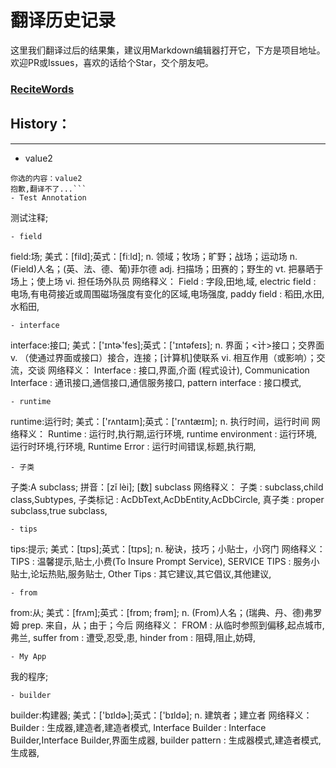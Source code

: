 # 翻译历史记录 
这里我们翻译过后的结果集，建议用Markdown编辑器打开它，下方是项目地址。欢迎PR或Issues，喜欢的话给个Star，交个朋友吧。
### [ReciteWords](https://github.com/BolexLiu/ReciteWords)

## History：

---

- value2
```
你选的内容：value2
抱歉,翻译不了...```
- Test Annotation
```
测试注释;
```
- field
```
field:场;
美式：[fild];英式：[fiːld];
n. 领域；牧场；旷野；战场；运动场
n. (Field)人名；(英、法、德、葡)菲尔德
adj. 扫描场；田赛的；野生的
vt. 把暴晒于场上；使上场
vi. 担任场外队员
网络释义：
Field : 字段,田地,域,
electric field : 电场,有电荷接近或周围磁场强度有变化的区域,电场强度,
paddy field : 稻田,水田,水稻田,
```
- interface
```
interface:接口;
美式：['ɪntɚ'fes];英式：['ɪntəfeɪs];
n. 界面；<计>接口；交界面
v. （使通过界面或接口）接合，连接；[计算机]使联系
vi. 相互作用（或影响）；交流，交谈
网络释义：
Interface : 接口,界面,介面 (程式设计),
Communication Interface : 通讯接口,通信接口,通信服务接口,
pattern interface : 接口模式,
```
- runtime
```
runtime:运行时;
美式：['rʌntaɪm];英式：['rʌntæɪm];
n. 执行时间，运行时间
网络释义：
Runtime : 运行时,执行期,运行环境,
runtime environment : 运行环境,运行时环境,行环境,
Runtime Error : 运行时间错误,标题,执行期,
```
- 子类
```
子类:A subclass;
拼音：[zǐ lèi];
[数] subclass
网络释义：
子类 : subclass,child class,Subtypes,
子类标记 : AcDbText,AcDbEntity,AcDbCircle,
真子类 : proper subclass,true subclass,
```
- tips
```
tips:提示;
美式：[tɪps];英式：[tɪps];
n. 秘诀，技巧；小贴士，小窍门
网络释义：
TIPS : 温馨提示,贴士,小费(To Insure Prompt Service),
SERVICE TIPS : 服务小贴士,论坛热贴,服务贴士,
Other Tips : 其它建议,其它倡议,其他建议,
```
- from
```
from:从;
美式：[frʌm];英式：[frɒm; frəm];
n. (From)人名；(瑞典、丹、德)弗罗姆
prep. 来自，从；由于；今后
网络释义：
FROM : 从临时参照到偏移,起点城市,弗兰,
suffer from : 遭受,忍受,患,
hinder from : 阻碍,阻止,妨碍,
```
- My App
```
我的程序;
```
- builder
```
builder:构建器;
美式：['bɪldɚ];英式：['bɪldə];
n. 建筑者；建立者
网络释义：
Builder : 生成器,建造者,建造者模式,
Interface Builder : Interface Builder,Interface Builder,界面生成器,
builder pattern : 生成器模式,建造者模式,生成器,
```
